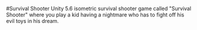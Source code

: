 #Survival Shooter
Unity 5.6 isometric survival shooter game called "Survival Shooter" where you play a kid having a nightmare who has to fight off his evil toys in his dream.
